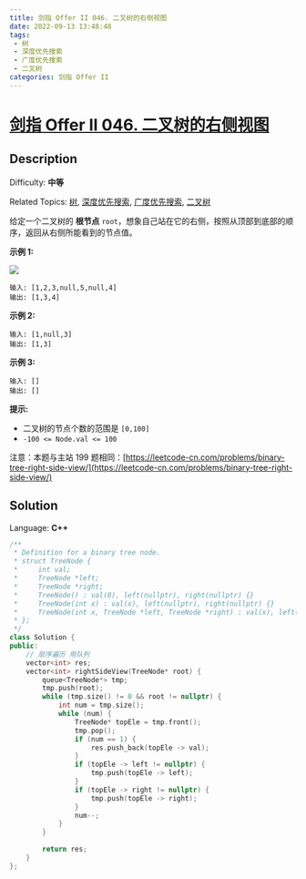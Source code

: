 ```yaml
---
title: 剑指 Offer II 046. 二叉树的右侧视图
date: 2022-09-13 13:48:48
tags:
 - 树
 - 深度优先搜索
 - 广度优先搜索
 - 二叉树
categories: 剑指 Offer II
---
```


# [剑指 Offer II 046\. 二叉树的右侧视图](https://leetcode.cn/problems/WNC0Lk/)

## Description

Difficulty: **中等**  

Related Topics: [树](https://leetcode.cn/tag/tree/), [深度优先搜索](https://leetcode.cn/tag/depth-first-search/), [广度优先搜索](https://leetcode.cn/tag/breadth-first-search/), [二叉树](https://leetcode.cn/tag/binary-tree/)


给定一个二叉树的 **根节点** `root`，想象自己站在它的右侧，按照从顶部到底部的顺序，返回从右侧所能看到的节点值。

**示例 1:**

![](https://assets.leetcode.com/uploads/2021/02/14/tree.jpg)

```
输入: [1,2,3,null,5,null,4]
输出: [1,3,4]
```

**示例 2:**

```
输入: [1,null,3]
输出: [1,3]
```

**示例 3:**

```
输入: []
输出: []
```

**提示:**

*   二叉树的节点个数的范围是 `[0,100]`
*   `-100 <= Node.val <= 100` 

注意：本题与主站 199 题相同：[https://leetcode-cn.com/problems/binary-tree-right-side-view/](https://leetcode-cn.com/problems/binary-tree-right-side-view/)


## Solution

Language: **C++**

```c++
/**
 * Definition for a binary tree node.
 * struct TreeNode {
 *     int val;
 *     TreeNode *left;
 *     TreeNode *right;
 *     TreeNode() : val(0), left(nullptr), right(nullptr) {}
 *     TreeNode(int x) : val(x), left(nullptr), right(nullptr) {}
 *     TreeNode(int x, TreeNode *left, TreeNode *right) : val(x), left(left), right(right) {}
 * };
 */
class Solution {
public:
    // 层序遍历 用队列
    vector<int> res;
    vector<int> rightSideView(TreeNode* root) {
        queue<TreeNode*> tmp;
        tmp.push(root);
        while (tmp.size() != 0 && root != nullptr) {
            int num = tmp.size();
            while (num) {
                TreeNode* topEle = tmp.front();
                tmp.pop();
                if (num == 1) {
                    res.push_back(topEle -> val);
                }
                if (topEle -> left != nullptr) {
                    tmp.push(topEle -> left);
                }
                if (topEle -> right != nullptr) {
                    tmp.push(topEle -> right);
                }
                num--;
            }
        }
        
        return res;
    }
};
```